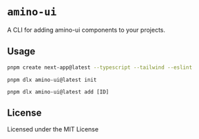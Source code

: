 # `amino-ui`

A CLI for adding amino-ui components to your projects.

## Usage

```bash
pnpm create next-app@latest --typescript --tailwind --eslint
```

```
pnpm dlx amino-ui@latest init
```

```
pnpm dlx amino-ui@latest add [ID]
```

## License

Licensed under the MIT License
